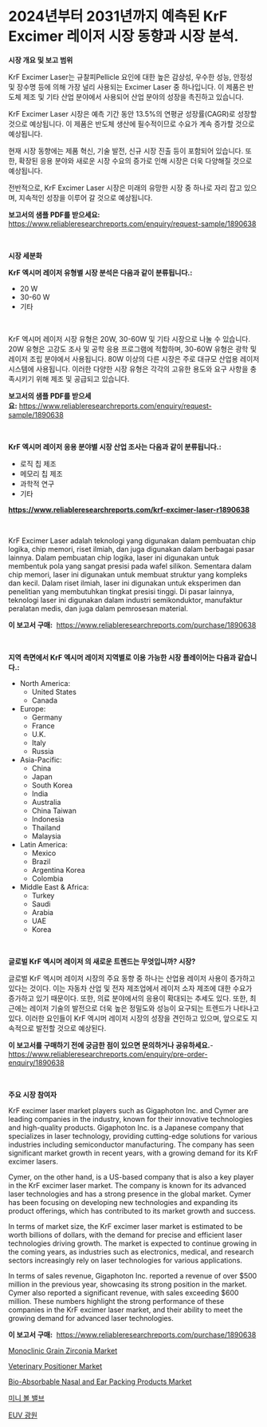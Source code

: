 <p><h1>2024년부터 2031년까지 예측된 KrF Excimer 레이저 시장 동향과 시장 분석.</h1></p><p><strong>시장 개요 및 보고 범위</strong></p>
<p><p>KrF Excimer Laser는 규찰피Pellicle 요인에 대한 높은 감상성, 우수한 성능, 안정성 및 장수명 등에 의해 가장 널리 사용되는 Excimer Laser 중 하나입니다. 이 제품은 반도체 제조 및 기타 산업 분야에서 사용되어 산업 분야의 성장을 촉진하고 있습니다.</p><p>KrF Excimer Laser 시장은 예측 기간 동안 13.5%의 연평균 성장률(CAGR)로 성장할 것으로 예상됩니다. 이 제품은 반도체 생산에 필수적이므로 수요가 계속 증가할 것으로 예상됩니다.</p><p>현재 시장 동향에는 제품 혁신, 기술 발전, 신규 시장 진출 등이 포함되어 있습니다. 또한, 확장된 응용 분야와 새로운 시장 수요의 증가로 인해 시장은 더욱 다양해질 것으로 예상됩니다.</p><p>전반적으로, KrF Excimer Laser 시장은 미래의 유망한 시장 중 하나로 자리 잡고 있으며, 지속적인 성장을 이루어 갈 것으로 예상됩니다.</p></p>
<p><strong>보고서의 샘플 PDF를 받으세요:</strong> <a href="https://www.reliableresearchreports.com/enquiry/request-sample/1890638">https://www.reliableresearchreports.com/enquiry/request-sample/1890638</a></p>
<p>&nbsp;</p>
<p><strong>시장 세분화</strong></p>
<p><strong>KrF 엑시머 레이저 유형별 시장 분석은 다음과 같이 분류됩니다.:</strong></p>
<p><ul><li>20 W</li><li>30-60 W</li><li>기타</li></ul></p>
<p>&nbsp;</p>
<p><p>KrF 엑시머 레이저 시장 유형은 20W, 30-60W 및 기타 시장으로 나눌 수 있습니다. 20W 유형은 고강도 조사 및 공학 응용 프로그램에 적합하며, 30-60W 유형은 광학 및 레이저 조립 분야에서 사용됩니다. 80W 이상의 다른 시장은 주로 대규모 산업용 레이저 시스템에 사용됩니다. 이러한 다양한 시장 유형은 각각의 고유한 용도와 요구 사항을 충족시키기 위해 제조 및 공급되고 있습니다.</p></p>
<p><strong>보고서의 샘플 PDF를 받으세요:</strong>&nbsp;<a href="https://www.reliableresearchreports.com/enquiry/request-sample/1890638">https://www.reliableresearchreports.com/enquiry/request-sample/1890638</a></p>
<p>&nbsp;</p>
<p><strong> KrF 엑시머 레이저 응용 분야별 시장 산업 조사는 다음과 같이 분류됩니다.:</strong></p>
<p><ul><li>로직 칩 제조</li><li>메모리 칩 제조</li><li>과학적 연구</li><li>기타</li></ul></p>
<p><strong><a href="https://www.reliableresearchreports.com/krf-excimer-laser-r1890638">https://www.reliableresearchreports.com/krf-excimer-laser-r1890638</a></strong></p>
<p>&nbsp;</p>
<p><p>KrF Excimer Laser adalah teknologi yang digunakan dalam pembuatan chip logika, chip memori, riset ilmiah, dan juga digunakan dalam berbagai pasar lainnya. Dalam pembuatan chip logika, laser ini digunakan untuk membentuk pola yang sangat presisi pada wafel silikon. Sementara dalam chip memori, laser ini digunakan untuk membuat struktur yang kompleks dan kecil. Dalam riset ilmiah, laser ini digunakan untuk eksperimen dan penelitian yang membutuhkan tingkat presisi tinggi. Di pasar lainnya, teknologi laser ini digunakan dalam industri semikonduktor, manufaktur peralatan medis, dan juga dalam pemrosesan material.</p></p>
<p><strong>이 보고서 구매:</strong>&nbsp; <a href="https://www.reliableresearchreports.com/purchase/1890638">https://www.reliableresearchreports.com/purchase/1890638</a></p>
<p>&nbsp;</p>
<p><strong>지역 측면에서 KrF 엑시머 레이저 지역별로 이용 가능한 시장 플레이어는 다음과 같습니다.:</strong></p>
<p><ul>
    <li>
        North America:
        <ul>
            <li>United States</li>
            <li>Canada</li>
        </ul>
    </li>
    <li>
        Europe:
        <ul>
            <li>Germany</li>
            <li>France</li>
            <li>U.K.</li>
            <li>Italy</li>
            <li>Russia</li>
        </ul>
    </li>
    <li>
        Asia-Pacific:
        <ul>
            <li>China</li>
            <li>Japan</li>
            <li>South Korea</li>
            <li>India</li>
            <li>Australia</li>
            <li>China Taiwan</li>
            <li>Indonesia</li>
            <li>Thailand</li>
            <li>Malaysia</li>
        </ul>
    </li>
    <li>
        Latin America:
        <ul>
            <li>Mexico</li>
            <li>Brazil</li>
            <li>Argentina Korea</li>
            <li>Colombia</li>
        </ul>
    </li>
    <li>
        Middle East & Africa:
        <ul>
            <li>Turkey</li>
            <li>Saudi</li>
            <li>Arabia</li>
            <li>UAE</li>
            <li>Korea</li>
        </ul>
    </li>
    </ul></p>
<p>&nbsp;</p>
<p><strong>글로벌 KrF 엑시머 레이저 의 새로운 트렌드는 무엇입니까? 시장?</strong></p>
<p><p>글로벌 KrF 엑시머 레이저 시장의 주요 동향 중 하나는 산업용 레이저 사용이 증가하고 있다는 것이다. 이는 자동차 산업 및 전자 제조업에서 레이저 소자 제조에 대한 수요가 증가하고 있기 때문이다. 또한, 의료 분야에서의 응용이 확대되는 추세도 있다. 또한, 최근에는 레이저 기술의 발전으로 더욱 높은 정밀도와 성능이 요구되는 트렌드가 나타나고 있다. 이러한 요인들이 KrF 엑시머 레이저 시장의 성장을 견인하고 있으며, 앞으로도 지속적으로 발전할 것으로 예상된다.</p></p>
<p><strong>이 보고서를 구매하기 전에 궁금한 점이 있으면 문의하거나 공유하세요.</strong>- <a href="https://www.reliableresearchreports.com/enquiry/pre-order-enquiry/1890638">https://www.reliableresearchreports.com/enquiry/pre-order-enquiry/1890638</a></p>
<p>&nbsp;</p>
<p><strong>주요 시장 참여자</strong></p>
<p><p>KrF excimer laser market players such as Gigaphoton Inc. and Cymer are leading companies in the industry, known for their innovative technologies and high-quality products. Gigaphoton Inc. is a Japanese company that specializes in laser technology, providing cutting-edge solutions for various industries including semiconductor manufacturing. The company has seen significant market growth in recent years, with a growing demand for its KrF excimer lasers.</p><p>Cymer, on the other hand, is a US-based company that is also a key player in the KrF excimer laser market. The company is known for its advanced laser technologies and has a strong presence in the global market. Cymer has been focusing on developing new technologies and expanding its product offerings, which has contributed to its market growth and success.</p><p>In terms of market size, the KrF excimer laser market is estimated to be worth billions of dollars, with the demand for precise and efficient laser technologies driving growth. The market is expected to continue growing in the coming years, as industries such as electronics, medical, and research sectors increasingly rely on laser technologies for various applications.</p><p>In terms of sales revenue, Gigaphoton Inc. reported a revenue of over $500 million in the previous year, showcasing its strong position in the market. Cymer also reported a significant revenue, with sales exceeding $600 million. These numbers highlight the strong performance of these companies in the KrF excimer laser market, and their ability to meet the growing demand for advanced laser technologies.</p></p>
<p><strong>이 보고서 구매:</strong>&nbsp;&nbsp;<a href="https://www.reliableresearchreports.com/purchase/1890638">https://www.reliableresearchreports.com/purchase/1890638</a></p>
<p><p><a href="https://unruly-ladybug-44b.notion.site/Monoclinic-Grain-Zirconia-Market-Exploring-Market-Share-Market-Trends-and-Future-Growth-d8bf366abf5d43d28959f06d5a693ac9">Monoclinic Grain Zirconia Market</a></p><p><a href="https://github.com/luckyshygirl/Market-Research-Report-List-4/blob/main/veterinary-positioner-market.md">Veterinary Positioner Market</a></p><p><a href="https://github.com/vimar16th/Market-Research-Report-List-4/blob/main/bio-absorbable-nasal-and-ear-packing-products-market.md">Bio-Absorbable Nasal and Ear Packing Products Market</a></p><p><a href="https://github.com/KellyLyncyh543964/Market-Research-Report-List-1/blob/main/298712746291.md">미니 볼 밸브</a></p><p><a href="https://github.com/rcabello548/Market-Research-Report-List-1/blob/main/873293746292.md">EUV 광원</a></p></p>